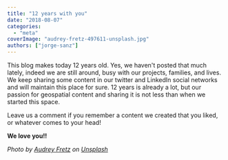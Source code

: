 ```yaml
---
title: "12 years with you"
date: "2018-08-07"
categories: 
  - "meta"
coverImage: "audrey-fretz-497611-unsplash.jpg"
authors: ["jorge-sanz"]
---
```


This blog makes today 12 years old. Yes, we haven't posted that much lately, indeed we are still around, busy with our projects, families, and lives. We keep sharing some content in our twitter and LinkedIn social networks and will maintain this place for sure. 12 years is already a lot, but our passion for geospatial content and sharing it is not less than when we started this space.

Leave us a comment if you remember a content we created that you liked, or whatever comes to your head!

**We love you!!**

_Photo by [Audrey Fretz](https://unsplash.com/photos/ko9_2Xl_M9g?utm_source=unsplash&utm_medium=referral&utm_content=creditCopyText) on [Unsplash](https://unsplash.com/?utm_source=unsplash&utm_medium=referral&utm_content=creditCopyText)_
